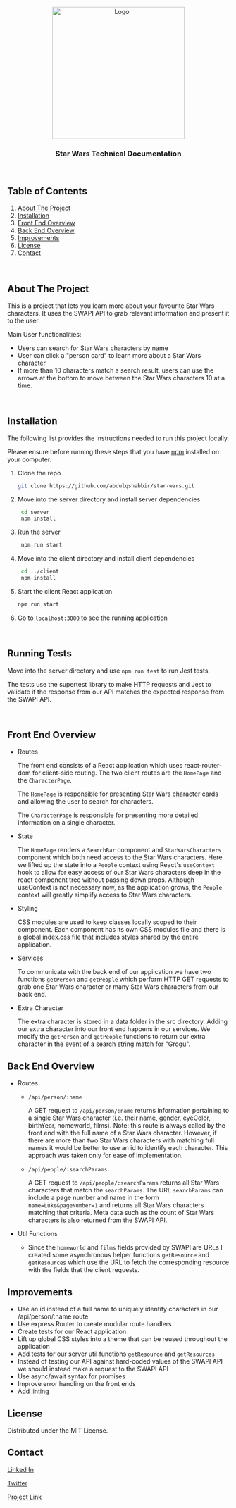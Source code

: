 <!-- PROJECT LOGO -->
<br />
<div align="center" id="#top>
  <a href="https://github.com/abdulqshabbir/star-wars">
    <img src="https://cdn.mos.cms.futurecdn.net/HoV9PTARj4sSSKHq8ScVFB-1024-80.jpg.webp" alt="Logo" width="300px">
  </a>

  <h3 align="center">Star Wars Technical Documentation</h3>
  <br />
</div>


## Table of Contents
1. [About The Project](#about-the-project)
2. [Installation](#installation)
3. [Front End Overview](#front-end-overview)
4. [Back End Overview](#back-end-overview)
5. [Improvements](#improvements)
6. [License](#license)
7. [Contact](#contact)

<br />

<!-- ABOUT THE PROJECT -->
## About The Project

This is a project that lets you learn more about your favourite Star Wars characters. It uses the SWAPI API to grab relevant information and present it to the user.

Main User functionalities:
- Users can search for Star Wars characters by name
- User can click a "person card" to learn more about a Star Wars character
- If more than 10 characters match a search result, users can use the arrows at the bottom to move between the Star Wars characters 10 at a time. 

<br />

<!-- GETTING STARTED -->
## Installation

The following list provides the instructions needed to run this project locally.

Please ensure before running these steps that you have [npm](https://nodejs.org/en/download/) installed on your computer.
1. Clone the repo 
    ```sh
    git clone https://github.com/abdulqshabbir/star-wars.git
    ````
2. Move into the server directory and install server dependencies
   ```sh
    cd server
    npm install
   ```
3. Run the server
   ```sh
    npm run start
   ```
4. Move into the client directory and install client dependencies
   ```sh
    cd ../client
    npm install
   ```
5. Start the client React application
   ```sh
   npm run start
   ```
6. Go to `localhost:3000` to see the running application

<br />

## Running Tests
Move into the server directory and use `npm run test` to run Jest tests.

The tests use the supertest library to make HTTP requests and Jest to validate if the response from our API matches the expected response from the SWAPI API.

<br />

<!-- OVERVIEW -->
## Front End Overview

- Routes

  The front end consists of a React application which uses
  react-router-dom for client-side routing. The two client
  routes are the `HomePage` and the `CharacterPage`.

  The `HomePage` is responsible for presenting Star Wars character cards
  and allowing the user to search for characters.

  The `CharacterPage` is responsible for presenting more detailed information
  on a single character.

- State

  The `HomePage` renders a `SearchBar` component and `StarWarsCharacters`
  component which both need access to the Star Wars characters. Here we lifted
  up the state into a `People` context using React's `useContext` hook to allow
  for easy access of our Star Wars characters deep in the react component tree without passing down props. Although useContext is not necessary now, as the application grows, the `People` context will greatly simplify access to Star Wars characters.

- Styling

  CSS modules are used to keep classes locally scoped to their component. Each component has its own CSS modules file and there is a global index.css file that includes styles shared by the entire application.

- Services

  To communicate with the back end of our appilcation we have two functions `getPerson`
  and `getPeople` which perform HTTP GET requests to grab one Star Wars character or
  many Star Wars characters from our back end.

- Extra Character
  
  The extra character is stored in a data folder in the src directory. Adding our extra character into our front end happens in our services. We modify the `getPerson` and `getPeople` functions to return our extra character in the event of a search string match for "Grogu".

<!-- ROADMAP -->
## Back End Overview

  - Routes

    - `/api/person/:name`

      A GET request to `/api/person/:name` returns information pertaining to a single Star Wars character (i.e. their name, gender, eyeColor, birthYear, homeworld, films). Note: this route is always called by the front end with the full name of a Star Wars character. However, if there are more than two Star Wars characters with matching full names it would be better to use an id to identify each character. This approach was taken only for ease of implementation. 

    - `/api/people/:searchParams`
      
      A GET request to `/api/people/:searchParams` returns all Star Wars characters that match the `searchParams`. The URL `searchParams` can include a page number and name in the form `name=Luke&pageNumber=1` and returns all Star Wars characters matching that criteria. Meta data such as the count of Star Wars characters is also returned from the SWAPI API.

  - Util Functions
    - Since the `homeworld` and `films` fields provided by SWAPI are URLs I created some asynchronous helper functions `getResource` and `getResources` which use the URL to fetch the corresponding resource with the fields that the client requests.

## Improvements
- Use an id instead of a full name to uniquely identify characters in our /api/person/:name route
- Use express.Router to create modular route handlers
- Create tests for our React application
- Lift up global CSS styles into a theme that can be reused throughout the application
- Add tests for our server util functions `getResource` and `getResources`
- Instead of testing our API against hard-coded values of the SWAPI API we should instead make a 
request to the SWAPI API 
- Use async/await syntax for promises
- Improve error handling on the front ends
- Add linting

<!-- LICENSE -->
## License

Distributed under the MIT License.

<!-- CONTACT -->
## Contact

[Linked In](https://www.linkedin.com/in/abdul-shabbir-702881145/)

[Twitter](https://twitter.com/abdulshabbirdev)

[Project Link](https://github.com/abdulqshabbir/star-wars)